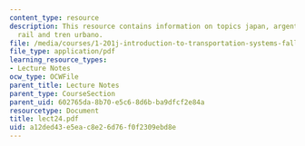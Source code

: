 ```yaml
---
content_type: resource
description: This resource contains information on topics japan, argentina, british
  rail and tren urbano.
file: /media/courses/1-201j-introduction-to-transportation-systems-fall-2006/a12ded43e5eac8e26d76f0f2309ebd8e_lect24.pdf
file_type: application/pdf
learning_resource_types:
- Lecture Notes
ocw_type: OCWFile
parent_title: Lecture Notes
parent_type: CourseSection
parent_uid: 602765da-8b70-e5c6-8d6b-ba9dfcf2e84a
resourcetype: Document
title: lect24.pdf
uid: a12ded43-e5ea-c8e2-6d76-f0f2309ebd8e
---
```

